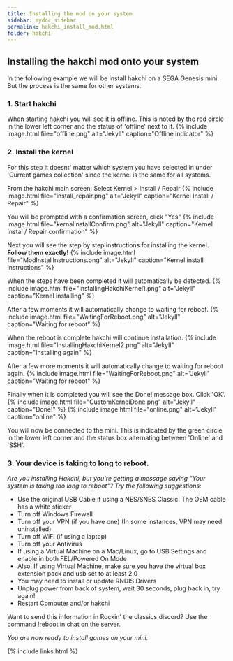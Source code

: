 ```yaml
---
title: Installing the mod on your system
sidebar: mydoc_sidebar
permalink: hakchi_install_mod.html
folder: hakchi
---
```


##  Installing the hakchi mod onto your system

In the following example we will be install hakchi on a SEGA Genesis mini.  But the process is the same for other systems.

### 1. Start hakchi
When starting hakchi you will see it is offline.  This is noted by the red circle in the lower left corner and the status of 'offline' next to it.
{% include image.html file="offline.png"  alt="Jekyll" caption="Offline indicator" %}

### 2. Install the kernel
For this step it doesnt' matter which system you have selected in under 'Current games collection' since the kernel is the same for all systems.  

From the hakchi main screen:
Select Kernel > Install / Repair
{% include image.html file="install_repair.png"  alt="Jekyll" caption="Kernel Install / Repair" %}

You will be prompted with a confirmation screen, click "Yes"
{% include image.html file="kernalInstallConfirm.png"  alt="Jekyll" caption="Kernel Instal / Repair confirmation" %}

Next you will see the step by step instructions for installing the kernel.  
**Follow them exactly!**
{% include image.html file="ModInstallInstructions.png"  alt="Jekyll" caption="Kernel install instructions" %}

When the steps have been completed it will automatically be detected.
{% include image.html file="InstallingHakchiKernel1.png"  alt="Jekyll" caption="Kernel installing" %}

After a few moments it will automatically change to waiting for reboot.
{% include image.html file="WaitingForReboot.png"  alt="Jekyll" caption="Waiting for reboot" %}

When the reboot is complete hakchi will continue installation.
{% include image.html file="InstallingHakchiKernel2.png"  alt="Jekyll" caption="Installing again" %}

After a few more moments it will automatically change to waiting for reboot again.
{% include image.html file="WaitingForReboot.png"  alt="Jekyll" caption="Waiting for reboot" %}

Finally when it is completed you will see the Done! message box.
Click 'OK'.
{% include image.html file="CustomKernelDone.png"  alt="Jekyll" caption="Done!" %}
{% include image.html file="online.png"  alt="Jekyll" caption="online" %}

You will now be connected to the mini.  This is indicated by the green circle in the lower left corner and the status box alternating between 'Online' and 'SSH'.

### 3. Your device is taking to long to reboot.  

*Are you installing Hakchi, but you're getting a message saying "Your system is taking too long to reboot"? Try the following suggestions:*  
- Use the original USB Cable if using a NES/SNES Classic. The OEM cable has a white sticker  
- Turn off Windows Firewall  
- Turn off your VPN (if you have one) (In some instances, VPN may need uninstalled)  
- Turn off WiFi (if using a laptop)  
- Turn off your Antivirus  
- If using a Virtual Machine on a Mac/Linux, go to USB Settings and enable in both FEL/Powered On Mode  
- Also, If using Virtual Machine, make sure you have the virtual box extension pack and usb set to at least 2.0  
- You may need to install or update RNDIS Drivers  
- Unplug power from back of system, wait 30 seconds, plug back in, try again!  
- Restart Computer and/or hakchi  

Want to send this information in Rockin' the classics discord? Use the command !reboot in chat on the server.  

*You are now ready to install games on your mini.*


{% include links.html %}
